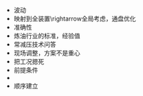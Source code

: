 - 波动
- 映射到全装置\rightarrow全局考虑，通盘优化
- 准确性
- 炼油行业的标准，经验值
- 常减压技术问答
- 现场调整，方案不是重心
- 把工况摁死
- 前提条件
-
- 顺序建立